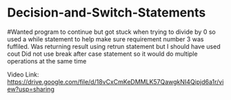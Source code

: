 # Decision-and-Switch-Statements

#Wanted program to continue but got stuck when trying to divide by 0 so used a while statement to help make sure requirement number 3 was fuffiled. 
Was returning result using retrun statement but I should have used cout
Did not use break after case statement so it would do multiple operations at the same time


Video Link: https://drive.google.com/file/d/18vCxCmKeDMMLK57QawgkNI4Qipjd6a1r/view?usp=sharing
